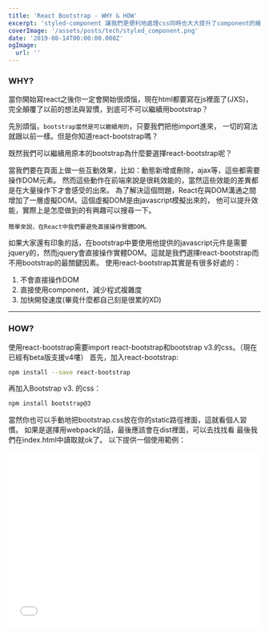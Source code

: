```yaml
---
title: 'React Bootstrap - WHY & HOW'
excerpt: 'styled-component 讓我們更便利地處理css同時也大大提升了component的維護性。'
coverImage: '/assets/posts/tech/styled_component.png'
date: '2019-08-14T00:00:00.000Z'
ogImage:
  url: ''
---
```


### WHY?

當你開始寫react之後你一定會開始很煩惱，現在html都要寫在js裡面了(JXS)， 完全顛覆了以前的想法與習慣，到底可不可以繼續用bootstrap？

先別煩惱，`bootstrap當然是可以繼續用的`，只要我們把他import進來， 一切的寫法就跟以前一樣。但是你知道react-bootstrap嗎？

既然我們可以繼續用原本的bootstrap為什麼要選擇react-bootstrap呢？

當我們要在頁面上做一些互動效果，比如：動態新增或刪除，ajax等，這些都需要操作DOM元素。 然而這些動作在前端來說是很耗效能的，當然這些效能的差異都是在大量操作下才會感受的出來。 為了解決這個問題，React在與DOM溝通之間增加了一層虛擬DOM。這個虛擬DOM是由javascript模擬出來的， 他可以提升效能，實際上是怎麼做到的有興趣可以搜尋一下。

`簡單來說，在React中我們要避免直接操作實體DOM。`

如果大家還有印象的話，在bootstrap中要使用他提供的javascript元件是需要jquery的，然而jquery會直接操作實體DOM。這就是我們選擇react-bootstrap而不用bootstrap的最關鍵因素。 使用react-bootstrap其實是有很多好處的：
1. 不會直接操作DOM
2. 直接使用component，減少程式複雜度
3. 加快開發速度(畢竟什麼都自己刻是很累的XD)

***

### HOW?

使用react-bootstrap需要import react-bootstrap和bootstrap v3.的css。（現在已經有beta版支援v4嘍）
首先，加入react-bootstrap:

```bash
npm install --save react-bootstrap
```

再加入Bootstrap v3. 的css：

```bash
npm install bootstrap@3
```

當然你也可以手動地把bootstrap.css放在你的static路徑裡面，這就看個人習慣。 如果是選擇用webpack的話，最後應該會在dist裡面，可以去找找看 最後我們在index.html中讀取就ok了。 以下提供一個使用範例：

<Iframe width="100%" height="350" scrolling="no" title="react-bootstrap example" src="//codepen.io/jeserlin/embed/rXVxRp/?height=265&theme-id=dark&default-tab=js,result" frameBorder="no" allowtransparency="true" allowFullScreen={true}>
            See the Pen <a href='https://codepen.io/jeserlin/pen/rXVxRp/'>react-bootstrap example</a> by jeserlin chiu
            (<a href='https://codepen.io/jeserlin'>@jeserlin</a>) on <a href='https://codepen.io'>CodePen</a>.
          </Iframe>